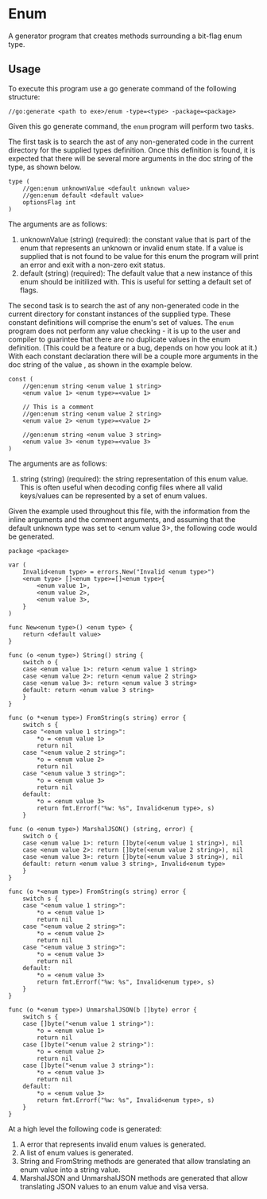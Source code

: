 # Enum

A generator program that creates methods surrounding a bit-flag enum type.

## Usage

To execute this program use a go generate command of the following structure:

```
//go:generate <path to exe>/enum -type=<type> -package=<package>
```

Given this go generate command, the ```enum``` program will perform two
tasks.

The first task is to search the ast of any non-generated code in the current
directory for the supplied types definition. Once this definition is found, it
is expected that there will be several more arguments in the doc string of the
type, as shown below.

```
type (
	//gen:enum unknownValue <default unknown value>
	//gen:enum default <default value>
	optionsFlag int
)
```

The arguments are as follows:

1. unknownValue (string) (required): the constant value that is part of the enum
that represents an unknown or invalid enum state. If a value is supplied that is
not found to be value for this enum the program will print an error and exit with
a non-zero exit status.
1. default (string) (required): The default value that a new instance of this
enum should be initilized with. This is useful for setting a default set of
flags.

The second task is to search the ast of any non-generated code in the current
directory for constant instances of the supplied type. These constant
definitions will comprise the enum's set of values. The ```enum``` program
does not perform any value checking - it is up to the user and compiler to
guarintee that there are no duplicate values in the enum definition. (This could
be a feature or a bug, depends on how you look at it.) With each constant
declaration there will be a couple more arguments in the doc string of the value
, as shown in the example below.

```
const (
    //gen:enum string <enum value 1 string>
    <enum value 1> <enum type>=<value 1>

    // This is a comment
    //gen:enum string <enum value 2 string>
    <enum value 2> <enum type>=<value 2>

    //gen:enum string <enum value 3 string>
    <enum value 3> <enum type>=<value 3>
)
```

The arguments are as follows:

1. string (string) (required): the string representation of this enum value.
This is often useful when decoding config files where all valid keys/values can
be represented by a set of enum values.

Given the example used throughout this file, with the information from the
inline arguments and the comment arguments, and assuming that the default
unknown type was set to <enum value 3>, the following code would be generated.

```
package <package>

var (
    Invalid<enum type> = errors.New("Invalid <enum type>")
    <enum type> []<enum type>=[]<enum type>{
        <enum value 1>,
        <enum value 2>,
        <enum value 3>,
    }
)

func New<enum type>() <enum type> {
    return <default value>
}

func (o <enum type>) String() string {
    switch o {
    case <enum value 1>: return <enum value 1 string>
    case <enum value 2>: return <enum value 2 string>
    case <enum value 3>: return <enum value 3 string>
    default: return <enum value 3 string>
    }
}

func (o *<enum type>) FromString(s string) error {
    switch s {
    case "<enum value 1 string>":
        *o = <enum value 1>
        return nil
    case "<enum value 2 string>":
        *o = <enum value 2>
        return nil
    case "<enum value 3 string>":
        *o = <enum value 3>
        return nil
    default:
        *o = <enum value 3>
        return fmt.Errorf("%w: %s", Invalid<enum type>, s)
    }

func (o <enum type>) MarshalJSON() (string, error) {
    switch o {
    case <enum value 1>: return []byte(<enum value 1 string>), nil
    case <enum value 2>: return []byte(<enum value 2 string>), nil
    case <enum value 3>: return []byte(<enum value 3 string>), nil
    default: return <enum value 3 string>, Invalid<enum type>
    }
}

func (o *<enum type>) FromString(s string) error {
    switch s {
    case "<enum value 1 string>":
        *o = <enum value 1>
        return nil
    case "<enum value 2 string>":
        *o = <enum value 2>
        return nil
    case "<enum value 3 string>":
        *o = <enum value 3>
        return nil
    default:
        *o = <enum value 3>
        return fmt.Errorf("%w: %s", Invalid<enum type>, s)
    }
}

func (o *<enum type>) UnmarshalJSON(b []byte) error {
    switch s {
    case []byte("<enum value 1 string>"):
        *o = <enum value 1>
        return nil
    case []byte("<enum value 2 string>"):
        *o = <enum value 2>
        return nil
    case []byte("<enum value 3 string>"):
        *o = <enum value 3>
        return nil
    default:
        *o = <enum value 3>
        return fmt.Errorf("%w: %s", Invalid<enum type>, s)
    }
}
```

At a high level the following code is generated:

1. A error that represents invalid enum values is generated.
1. A list of enum values is generated.
1. String and FromString methods are generated that allow translating an enum
value into a string value.
1. MarshalJSON and UnmarshalJSON methods are generated that allow translating
JSON values to an enum value and visa versa.
